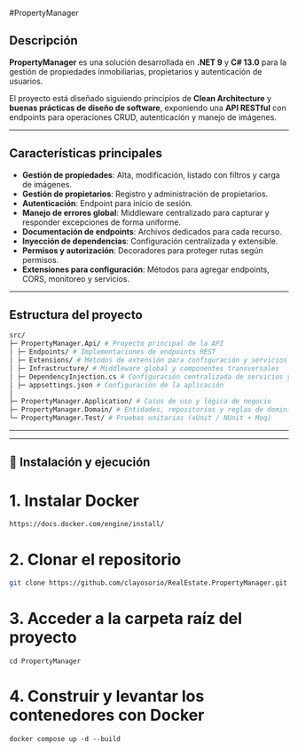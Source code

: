 #PropertyManager

## Descripción
**PropertyManager** es una solución desarrollada en **.NET 9** y **C# 13.0** para la gestión de propiedades inmobiliarias, propietarios y autenticación de usuarios.  

El proyecto está diseñado siguiendo principios de **Clean Architecture** y **buenas prácticas de diseño de software**, exponiendo una **API RESTful** con endpoints para operaciones CRUD, autenticación y manejo de imágenes.

---

##  Características principales
-  **Gestión de propiedades**: Alta, modificación, listado con filtros y carga de imágenes.  
- **Gestión de propietarios**: Registro y administración de propietarios.  
- **Autenticación**: Endpoint para inicio de sesión.  
- **Manejo de errores global**: Middleware centralizado para capturar y responder excepciones de forma uniforme.  
- **Documentación de endpoints**: Archivos dedicados para cada recurso.  
- **Inyección de dependencias**: Configuración centralizada y extensible.  
- **Permisos y autorización**: Decoradores para proteger rutas según permisos.  
- **Extensiones para configuración**: Métodos para agregar endpoints, CORS, monitoreo y servicios.  

---

## Estructura del proyecto
```bash
src/
├─ PropertyManager.Api/ # Proyecto principal de la API
│ ├─ Endpoints/ # Implementaciones de endpoints REST
│ ├─ Extensions/ # Métodos de extensión para configuración y servicios
│ ├─ Infrastructure/ # Middleware global y componentes transversales
│ ├─ DependencyInjection.cs # Configuración centralizada de servicios y dependencias
│ ├─ appsettings.json # Configuración de la aplicación
│
├─ PropertyManager.Application/ # Casos de uso y lógica de negocio
├─ PropertyManager.Domain/ # Entidades, repositorios y reglas de dominio
└─ PropertyManager.Test/ # Pruebas unitarias (xUnit / NUnit + Moq)
```

---


---

## 🚀 Instalación y ejecución

# 1. Instalar Docker
```
https://docs.docker.com/engine/install/
```

# 2. Clonar el repositorio
```bash
git clone https://github.com/clayosorio/RealEstate.PropertyManager.git
```

# 3. Acceder a la carpeta raíz del proyecto
```
cd PropertyManager
```

# 4. Construir y levantar los contenedores con Docker
```
docker compose up -d --build
```
